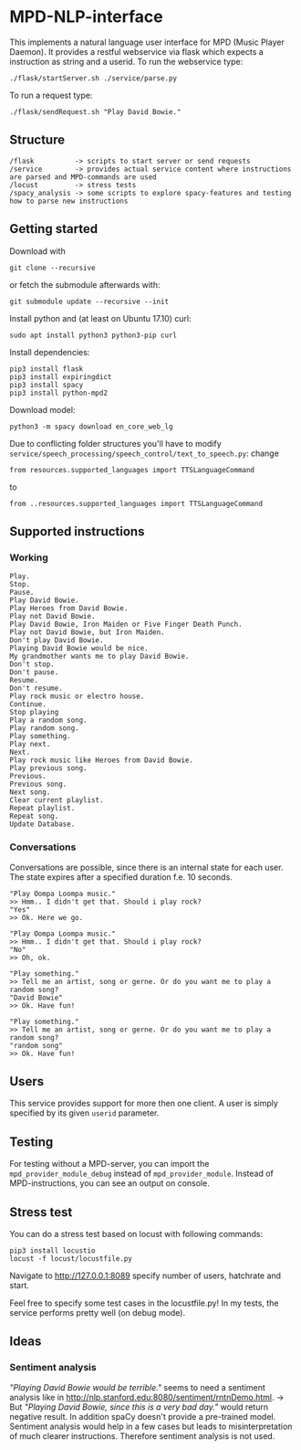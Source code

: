 # MPD-NLP-interface
This implements a natural language user interface for MPD (Music Player Daemon). It provides a restful webservice via flask which expects a instruction as string and a userid.
To run the webservice type:
```
./flask/startServer.sh ./service/parse.py
```
To run a request type:
```
./flask/sendRequest.sh "Play David Bowie."
```

## Structure

```
/flask          -> scripts to start server or send requests
/service        -> provides actual service content where instructions are parsed and MPD-commands are used
/locust         -> stress tests
/spacy_analysis -> some scripts to explore spacy-features and testing how to parse new instructions

```

## Getting started
Download with
```
git clone --recursive
```
or fetch the submodule afterwards with:
```
git submodule update --recursive --init
```

Install python and (at least on Ubuntu 17.10) curl:
```
sudo apt install python3 python3-pip curl
```
Install dependencies:
```
pip3 install flask
pip3 install expiringdict
pip3 install spacy
pip3 install python-mpd2
```
Download model:
```
python3 -m spacy download en_core_web_lg
```
Due to conflicting folder structures you'll have to modify `service/speech_processing/speech_control/text_to_speech.py`: change 
```
from resources.supported_languages import TTSLanguageCommand 
```
to 
```
from ..resources.supported_languages import TTSLanguageCommand
```

## Supported instructions
### Working
```
Play.
Stop.
Pause.
Play David Bowie.
Play Heroes from David Bowie.
Play not David Bowie.
Play David Bowie, Iron Maiden or Five Finger Death Punch.
Play not David Bowie, but Iron Maiden.
Don't play David Bowie.
Playing David Bowie would be nice.
My grandmother wants me to play David Bowie.
Don't stop.
Don't pause.
Resume.
Don't resume.
Play rock music or electro house.
Continue.
Stop playing
Play a random song.
Play random song.
Play something.
Play next.
Next.
Play rock music like Heroes from David Bowie.
Play previous song.
Previous.
Previous song.
Next song.
Clear current playlist.
Repeat playlist.
Repeat song.
Update Database.
```

### Conversations
Conversations are possible, since there is an internal state for each user.
The state expires after a specified duration f.e. 10 seconds.
```
"Play Oompa Loompa music."
>> Hmm.. I didn't get that. Should i play rock?
"Yes"
>> Ok. Here we go.
```
```
"Play Oompa Loompa music."
>> Hmm.. I didn't get that. Should i play rock?
"No"
>> Oh, ok.
```
```
"Play something."
>> Tell me an artist, song or gerne. Or do you want me to play a random song?
"David Bowie"
>> Ok. Have fun!
```
```
"Play something."
>> Tell me an artist, song or gerne. Or do you want me to play a random song?
"random song"
>> Ok. Have fun!
```

## Users
This service provides support for more then one client. A user is simply specified by its given `userid` parameter.

## Testing
For testing without a MPD-server, you can import the `mpd_provider_module_debug` instead of `mpd_provider_module`.
Instead of MPD-instructions, you can see an output on console.

## Stress test
You can do a stress test based on locust with following commands:
```
pip3 install locustio
locust -f locust/locustfile.py
```
Navigate to <http://127.0.0.1:8089> specify number of users, hatchrate and start.

Feel free to specify some test cases in the locustfile.py!
In my tests, the service performs pretty well (on debug mode).


## Ideas
### Sentiment analysis
_"Playing David Bowie would be terrible."_ seems to need a sentiment analysis like in <http://nlp.stanford.edu:8080/sentiment/rntnDemo.html>.
-> But _"Playing David Bowie, since this is a very bad day."_ would return negative result. In addition spaCy doesn't provide a pre-trained model.
Sentiment analysis would help in a few cases but leads to misinterpretation of much clearer instructions.
Therefore sentiment analysis is not used.

